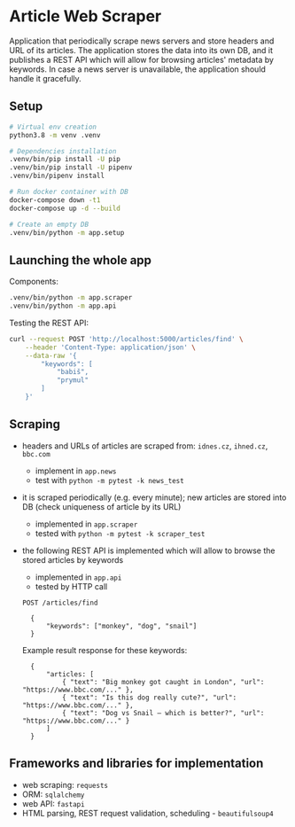 # Article Web Scraper

Application that periodically scrape news servers and store headers and URL of its articles.
The application stores the data into its own DB, and it publishes a REST API which will allow for browsing 
articles' metadata by keywords. In case a news server is unavailable, the application should handle it gracefully.

## Setup

```bash
# Virtual env creation
python3.8 -m venv .venv

# Dependencies installation
.venv/bin/pip install -U pip
.venv/bin/pip install -U pipenv
.venv/bin/pipenv install

# Run docker container with DB
docker-compose down -t1
docker-compose up -d --build

# Create an empty DB
.venv/bin/python -m app.setup
```

## Launching the whole app

Components:

```bash
.venv/bin/python -m app.scraper
.venv/bin/python -m app.api
```

Testing the REST API:

```bash
curl --request POST 'http://localhost:5000/articles/find' \
    --header 'Content-Type: application/json' \
    --data-raw '{
        "keywords": [
            "babiš",
            "prymul"
        ]
    }'
```


## Scraping
- headers and URLs of articles are scraped from: `idnes.cz`, `ihned.cz`, `bbc.com`
    - implement in `app.news`
    - test with `python -m pytest -k news_test`
- it is scraped periodically (e.g. every minute); new articles are stored into DB (check uniqueness of article by its URL)
    - implemented in `app.scraper`
    - tested with `python -m pytest -k scraper_test`
- the following REST API is implemented which will allow to browse the stored articles by keywords
    - implemented in `app.api`
    - tested by HTTP call
    
    `POST /articles/find`

    
        {
            "keywords": ["monkey", "dog", "snail"]
        }
        
    Example result response for these keywords:

        {
            "articles: [
                { "text": "Big monkey got caught in London", "url": "https://www.bbc.com/..." },
                { "text": "Is this dog really cute?", "url": "https://www.bbc.com/..." },
                { "text": "Dog vs Snail – which is better?", "url": "https://www.bbc.com/..." }
            ]
        }
        
## Frameworks and libraries for implementation
- web scraping: `requests`
- ORM: `sqlalchemy`
- web API: `fastapi`
- HTML parsing, REST request validation, scheduling - `beautifulsoup4`
